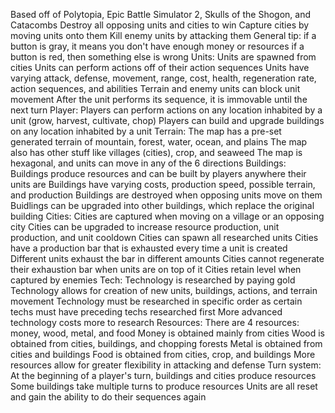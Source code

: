 Based off of Polytopia, Epic Battle Simulator 2, Skulls of the Shogon, and Catacombs
Destroy all opposing units and cities to win
Capture cities by moving units onto them
Kill enemy units by attacking them
General tip: if a button is gray, it means you don't have enough money or resources
if a button is red, then something else is wrong
Units:
  Units are spawned from cities
  Units can perform actions off of their action sequences
  Units have varying attack, defense, movement, range, cost, health, regeneration rate, action sequences, and abilities
  Terrain and enemy units can block unit movement
  After the unit performs its sequence, it is immovable until the next turn
Player:
  Players can perform actions on any location inhabited by a unit (grow, harvest, cultivate, chop)
  Players can build and upgrade buildings on any location inhabited by a unit
Terrain:
  The map has a pre-set generated terrain of mountain, forest, water, ocean, and plains
  The map also has other stuff like villages (cities), crop, and seaweed
  The map is hexagonal, and units can move in any of the 6 directions
Buildings:
  Buildings produce resources and can be built by players anywhere their units are
  Buildings have varying costs, production speed, possible terrain, and production
  Buildings are destroyed when opposing units move on them
  Buidlings can be upgraded into other buildings, which replace the original building
Cities:
  Cities are captured when moving on a village or an opposing city
  Cities can be upgraded to increase resource production, unit production, and unit cooldown
  Cities can spawn all researched units
  Cities have a production bar that is exhausted every time a unit is created
  Different units exhaust the bar in different amounts
  Cities cannot regenerate their exhaustion bar when units are on top of it
  Cities retain level when captured by enemies
Tech:
  Technology is researched by paying gold
  Technology allows for creation of new units, buildings, actions, and terrain movement
  Technology must be researched in specific order as certain techs must have preceding techs researched first
  More advanced technology costs more to research
Resources:
  There are 4 resources: money, wood, metal, and food
  Money is obtained mainly from cities
  Wood is obtained from cities, buildings, and chopping forests
  Metal is obtained from cities and buildings
  Food is obtained from cities, crop, and buildings
  More resources allow for greater flexibility in attacking and defense
Turn system:
  At the beginning of a player's turn, buildings and cities produce resources
  Some buildings take multiple turns to produce resources
  Units are all reset and gain the ability to do their sequences again

